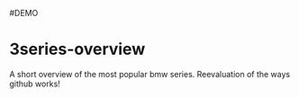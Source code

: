 #DEMO

# 3series-overview
A short overview of the most popular bmw series.
Reevaluation of the ways github works!
